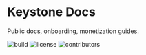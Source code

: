 # Keystone Docs

Public docs, onboarding, monetization guides.


![build](https://img.shields.io/github/actions/workflow/status/__GH_USER__/keystone-docs/ci.yml?branch=main)
![license](https://img.shields.io/badge/license-MIT-green.svg)
![contributors](https://img.shields.io/github/contributors/__GH_USER__/keystone-docs)

